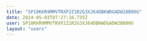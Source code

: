 ```yaml
---
title: "SP10KKR9MMVTRXP2Z1R2G3XJ64DBKWDGADW28B90G"
date: 2024-05-03T07:27:16.735Z
user: SP10KKR9MMVTRXP2Z1R2G3XJ64DBKWDGADW28B90G
layout: "users"
---
```

    